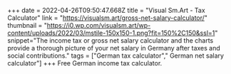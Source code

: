 +++
date = 2022-04-26T09:50:47.668Z
title = "Visual Sm.Art - Tax Calculator"
link = "https://visualsm.art/gross-net-salary-calculator/"
thumbnail = "https://i0.wp.com/visualsm.art/wp-content/uploads/2022/03/mstile-150x150-1.png?fit=150%2C150&ssl=1"
snippet="The income tax or gross net salary calculator and the charts provide a thorough picture of your net salary in Germany after taxes and social contributions."
tags = ["German tax calculator"," German net salary calculator"]
+++
Free German income tax calculator.

